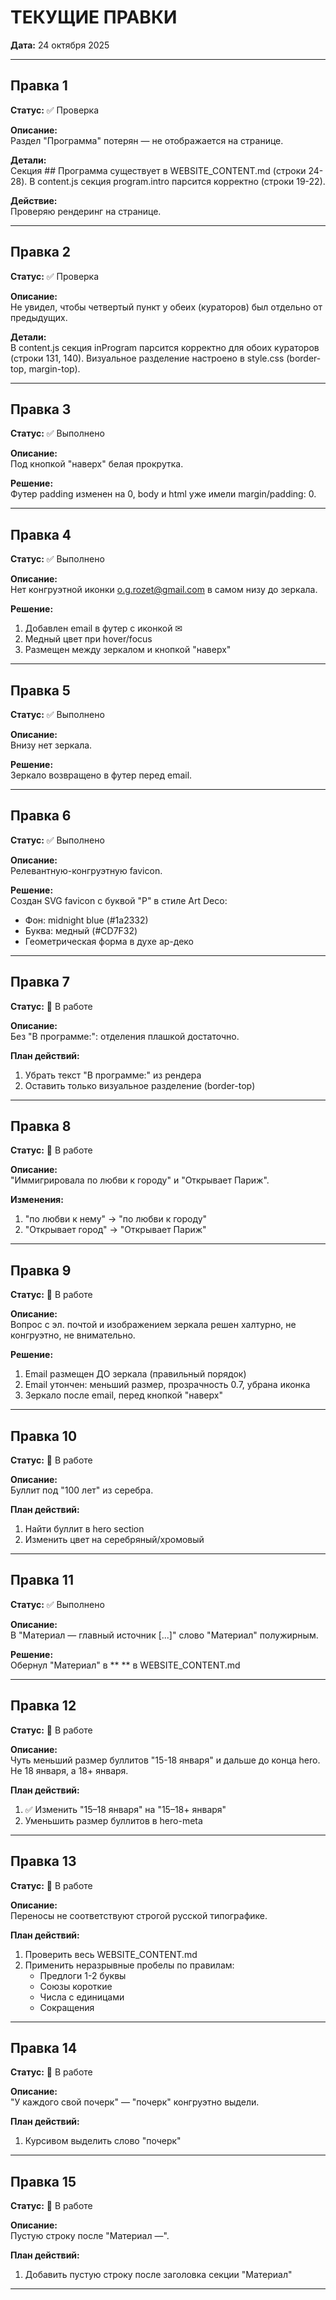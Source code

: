 # ТЕКУЩИЕ ПРАВКИ

**Дата:** 24 октября 2025

---

## Правка 1
**Статус:** ✅ Проверка

**Описание:**  
Раздел "Программа" потерян — не отображается на странице.

**Детали:**  
Секция ## Программа существует в WEBSITE_CONTENT.md (строки 24-28). В content.js секция program.intro парсится корректно (строки 19-22).

**Действие:**  
Проверяю рендеринг на странице.

---

## Правка 2
**Статус:** ✅ Проверка

**Описание:**  
Не увидел, чтобы четвертый пункт у обеих (кураторов) был отдельно от предыдущих.

**Детали:**  
В content.js секция inProgram парсится корректно для обоих кураторов (строки 131, 140). Визуальное разделение настроено в style.css (border-top, margin-top).

---

## Правка 3
**Статус:** ✅ Выполнено

**Описание:**  
Под кнопкой "наверх" белая прокрутка.

**Решение:**  
Футер padding изменен на 0, body и html уже имели margin/padding: 0.

---

## Правка 4
**Статус:** ✅ Выполнено

**Описание:**  
Нет конгруэтной иконки o.g.rozet@gmail.com в самом низу до зеркала.

**Решение:**
1. Добавлен email в футер с иконкой ✉
2. Медный цвет при hover/focus
3. Размещен между зеркалом и кнопкой "наверх"

---

## Правка 5
**Статус:** ✅ Выполнено

**Описание:**  
Внизу нет зеркала.

**Решение:**  
Зеркало возвращено в футер перед email.

---

## Правка 6
**Статус:** ✅ Выполнено

**Описание:**  
Релевантную-конгруэтную favicon.

**Решение:**  
Создан SVG favicon с буквой "P" в стиле Art Deco:
- Фон: midnight blue (#1a2332)
- Буква: медный (#CD7F32)
- Геометрическая форма в духе ар-деко

---

## Правка 7
**Статус:** 🔴 В работе

**Описание:**  
Без "В программе:": отделения плашкой достаточно.

**План действий:**
1. Убрать текст "В программе:" из рендера
2. Оставить только визуальное разделение (border-top)

---

## Правка 8
**Статус:** 🔴 В работе

**Описание:**  
"Иммигрировала по любви к городу" и "Открывает Париж".

**Изменения:**
1. "по любви к нему" → "по любви к городу"
2. "Открывает город" → "Открывает Париж"

---

## Правка 9
**Статус:** 🔴 В работе

**Описание:**  
Вопрос с эл. почтой и изображением зеркала решен халтурно, не конгруэтно, не внимательно.

**Решение:**
1. Email размещен ДО зеркала (правильный порядок)
2. Email утончен: меньший размер, прозрачность 0.7, убрана иконка
3. Зеркало после email, перед кнопкой "наверх"

---

## Правка 10
**Статус:** 🔴 В работе

**Описание:**  
Буллит под "100 лет" из серебра.

**План действий:**
1. Найти буллит в hero section
2. Изменить цвет на серебряный/хромовый

---

## Правка 11
**Статус:** ✅ Выполнено

**Описание:**  
В "Материал — главный источник [...]" слово "Материал" полужирным.

**Решение:**  
Обернул "Материал" в ** ** в WEBSITE_CONTENT.md

---

## Правка 12
**Статус:** 🔴 В работе

**Описание:**  
Чуть меньший размер буллитов "15-18 января" и дальше до конца hero.
Не 18 января, а 18+ января.

**План действий:**
1. ✅ Изменить "15–18 января" на "15–18+ января"
2. Уменьшить размер буллитов в hero-meta

---

## Правка 13
**Статус:** 🔴 В работе

**Описание:**  
Переносы не соответствуют строгой русской типографике.

**План действий:**
1. Проверить весь WEBSITE_CONTENT.md
2. Применить неразрывные пробелы по правилам:
   - Предлоги 1-2 буквы
   - Союзы короткие
   - Числа с единицами
   - Сокращения

---

## Правка 14
**Статус:** 🔴 В работе

**Описание:**  
"У каждого свой почерк" — "почерк" конгруэтно выдели.

**План действий:**
1. Курсивом выделить слово "почерк"

---

## Правка 15
**Статус:** 🔴 В работе

**Описание:**  
Пустую строку после "Материал —".

**План действий:**
1. Добавить пустую строку после заголовка секции "Материал"

---

